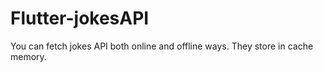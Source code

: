 # Flutter-jokesAPI
You can fetch jokes API both online and offline ways. They store in cache memory.

